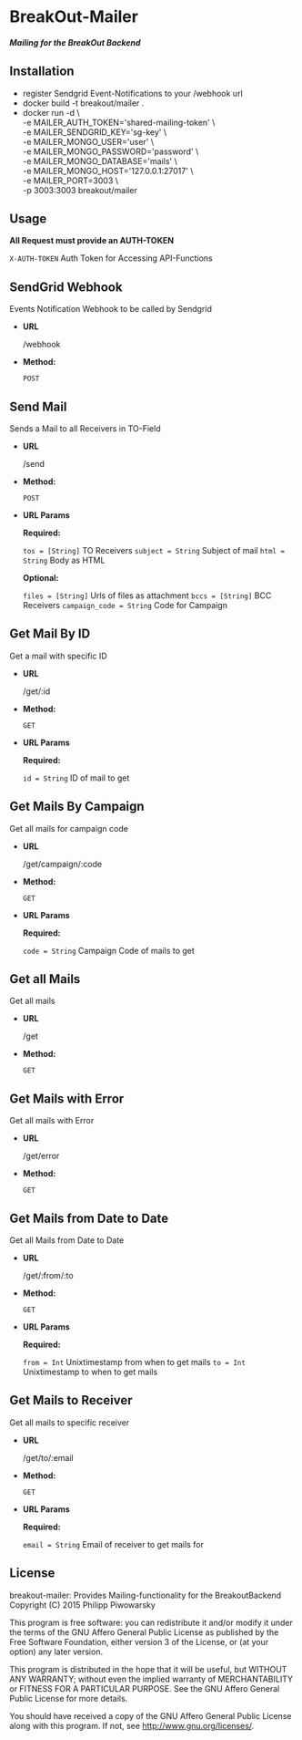 BreakOut-Mailer
=================
##### Mailing for the BreakOut Backend

Installation
------------

* register Sendgrid Event-Notifications to your /webhook url
* docker build -t breakout/mailer .
* docker run -d \  
   -e MAILER_AUTH_TOKEN='shared-mailing-token' \  
   -e MAILER_SENDGRID_KEY='sg-key' \  
   -e MAILER_MONGO_USER='user' \  
   -e MAILER_MONGO_PASSWORD='password' \  
   -e MAILER_MONGO_DATABASE='mails' \  
   -e MAILER_MONGO_HOST='127.0.0.1:27017' \  
   -e MAILER_PORT=3003 \  
   -p 3003:3003 breakout/mailer

Usage
-----

**All Request must provide an AUTH-TOKEN**

`X-AUTH-TOKEN` Auth Token for Accessing API-Functions

**SendGrid Webhook**
----
  Events Notification Webhook to be called by Sendgrid
  
* **URL**

  /webhook

* **Method:**

  `POST`


**Send Mail**
----
  Sends a Mail to all Receivers in TO-Field

* **URL**

  /send

* **Method:**

  `POST`
  
*  **URL Params**

   **Required:**
 
   `tos = [String]` TO Receivers
   `subject = String` Subject of mail
   `html = String` Body as HTML
   
   **Optional:**
    
   `files = [String]` Urls of files as attachment
   `bccs = [String]` BCC Receivers
   `campaign_code = String` Code for Campaign




**Get Mail By ID**
----
  Get a mail with specific ID

* **URL**

  /get/:id

* **Method:**

  `GET`
  
*  **URL Params**

   **Required:**
 
   `id = String` ID of mail to get



**Get Mails By Campaign**
----
  Get all mails for campaign code

* **URL**

  /get/campaign/:code

* **Method:**

  `GET`
  
*  **URL Params**

   **Required:**
 
   `code = String` Campaign Code of mails to get



**Get all Mails**
----
  Get all mails

* **URL**

  /get

* **Method:**

  `GET`


**Get Mails with Error**
----
  Get all mails with Error

* **URL**

  /get/error

* **Method:**

  `GET`



**Get Mails from Date to Date**
----
  Get all Mails from Date to Date

* **URL**

  /get/:from/:to

* **Method:**

  `GET`
  
*  **URL Params**

   **Required:**
 
   `from = Int` Unixtimestamp from when to get mails
   `to = Int` Unixtimestamp to when to get mails



**Get Mails to Receiver**
----
  Get all mails to specific receiver

* **URL**

  /get/to/:email

* **Method:**

  `GET`
  
*  **URL Params**

   **Required:**
 
   `email = String` Email of receiver to get mails for

License
-----

breakout-mailer: Provides Mailing-functionality for the BreakoutBackend
Copyright (C) 2015 Philipp Piwowarsky

This program is free software: you can redistribute it and/or modify
it under the terms of the GNU Affero General Public License as
published by the Free Software Foundation, either version 3 of the
License, or (at your option) any later version.

This program is distributed in the hope that it will be useful,
but WITHOUT ANY WARRANTY; without even the implied warranty of
MERCHANTABILITY or FITNESS FOR A PARTICULAR PURPOSE.  See the
GNU Affero General Public License for more details.

You should have received a copy of the GNU Affero General Public License
along with this program.  If not, see <http://www.gnu.org/licenses/>.
